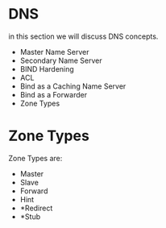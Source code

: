 # DNS 
in this section we will discuss DNS concepts.

<ul>
<li>Master Name Server</li>
<li>Secondary Name Server</li>
<li>BIND Hardening</li>
<li>ACL</li>
<li>Bind as a Caching Name Server</li>
<li>Bind as a Forwarder</li>
<li>Zone Types</li>
</ul>



# Zone Types
Zone Types are:
<ul>
<li>Master</li>
<li>Slave</li>
<li>Forward</li>
<li>Hint</li>
<li>*Redirect</li>
<li>*Stub</li>
</ul>